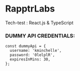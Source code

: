 # RapptrLabs
Tech-test : React.js &amp; TypeScript

### DUMMY API CREDENTIALS:
```
const dummyApi = {
  username: 'kminchelle',
  password: '0lelplR',
  expiresInMins: 30,
};
```